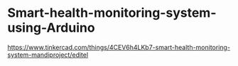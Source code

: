 # Smart-health-monitoring-system-using-Arduino

https://www.tinkercad.com/things/4CEV6h4LKb7-smart-health-monitoring-system-mandiproject/editel
